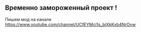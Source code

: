 ## Временно замороженный проект !
Пишем мод на канале https://www.youtube.com/channel/UCfEYMci1s_bjXkKxb4NrOvw

